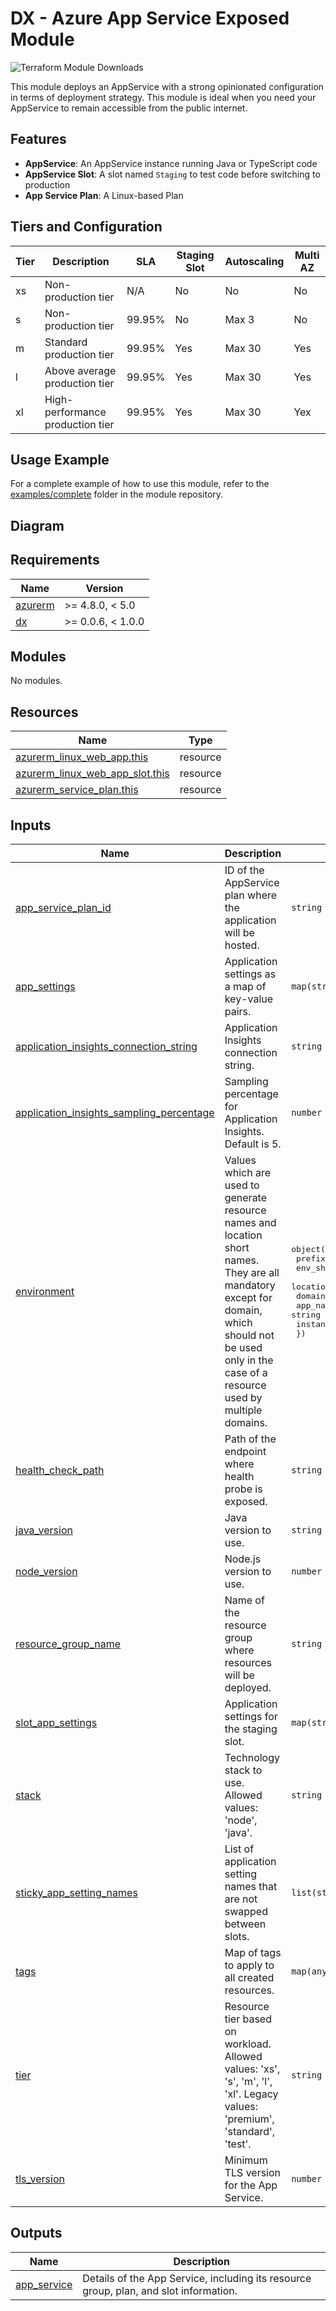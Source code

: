 # DX - Azure App Service Exposed Module

![Terraform Module Downloads](https://img.shields.io/terraform/module/dm/pagopa-dx/azure-app-service-exposed/azurerm?logo=terraform&label=downloads&cacheSeconds=5000&link=https%3A%2F%2Fregistry.terraform.io%2Fmodules%2Fpagopa-dx%2Fazure-app-service-exposed%2Fazurerm%2Flatest)

This module deploys an AppService with a strong opinionated configuration in terms of deployment strategy. This module is ideal when you need your AppService to remain accessible from the public internet.

## Features

- **AppService**: An AppService instance running Java or TypeScript code
- **AppService Slot**: A slot named `Staging` to test code before switching to production
- **App Service Plan**: A Linux-based Plan

## Tiers and Configuration

| Tier | Description                      | SLA    | Staging Slot | Autoscaling | Multi AZ |
| ---- | -------------------------------- | ------ | ------------ | ----------- | -------- |
| xs   | Non-production tier              | N/A    | No           | No          | No       |
| s    | Non-production tier              | 99.95% | No           | Max 3       | No       |
| m    | Standard production tier         | 99.95% | Yes          | Max 30      | Yes      |
| l    | Above average production tier    | 99.95% | Yes          | Max 30      | Yes      |
| xl   | High-performance production tier | 99.95% | Yes          | Max 30      | Yex      |

## Usage Example

For a complete example of how to use this module, refer to the [examples/complete](https://github.com/pagopa-dx/terraform-azurerm-azure-app-service-exposed/tree/main/examples/complete) folder in the module repository.

## Diagram
<!-- START_TF_GRAPH -->
<!-- END_TF_GRAPH -->

<!-- markdownlint-disable -->
<!-- BEGIN_TF_DOCS -->
## Requirements

| Name | Version |
|------|---------|
| <a name="requirement_azurerm"></a> [azurerm](#requirement\_azurerm) | >= 4.8.0, < 5.0 |
| <a name="requirement_dx"></a> [dx](#requirement\_dx) | >= 0.0.6, < 1.0.0 |

## Modules

No modules.

## Resources

| Name | Type |
|------|------|
| [azurerm_linux_web_app.this](https://registry.terraform.io/providers/hashicorp/azurerm/latest/docs/resources/linux_web_app) | resource |
| [azurerm_linux_web_app_slot.this](https://registry.terraform.io/providers/hashicorp/azurerm/latest/docs/resources/linux_web_app_slot) | resource |
| [azurerm_service_plan.this](https://registry.terraform.io/providers/hashicorp/azurerm/latest/docs/resources/service_plan) | resource |

## Inputs

| Name | Description | Type | Default | Required |
|------|-------------|------|---------|:--------:|
| <a name="input_app_service_plan_id"></a> [app\_service\_plan\_id](#input\_app\_service\_plan\_id) | ID of the AppService plan where the application will be hosted. | `string` | `null` | no |
| <a name="input_app_settings"></a> [app\_settings](#input\_app\_settings) | Application settings as a map of key-value pairs. | `map(string)` | n/a | yes |
| <a name="input_application_insights_connection_string"></a> [application\_insights\_connection\_string](#input\_application\_insights\_connection\_string) | Application Insights connection string. | `string` | `null` | no |
| <a name="input_application_insights_sampling_percentage"></a> [application\_insights\_sampling\_percentage](#input\_application\_insights\_sampling\_percentage) | Sampling percentage for Application Insights. Default is 5. | `number` | `5` | no |
| <a name="input_environment"></a> [environment](#input\_environment) | Values which are used to generate resource names and location short names. They are all mandatory except for domain, which should not be used only in the case of a resource used by multiple domains. | <pre>object({<br/>    prefix          = string<br/>    env_short       = string<br/>    location        = string<br/>    domain          = optional(string)<br/>    app_name        = string<br/>    instance_number = string<br/>  })</pre> | n/a | yes |
| <a name="input_health_check_path"></a> [health\_check\_path](#input\_health\_check\_path) | Path of the endpoint where health probe is exposed. | `string` | n/a | yes |
| <a name="input_java_version"></a> [java\_version](#input\_java\_version) | Java version to use. | `string` | `17` | no |
| <a name="input_node_version"></a> [node\_version](#input\_node\_version) | Node.js version to use. | `number` | `20` | no |
| <a name="input_resource_group_name"></a> [resource\_group\_name](#input\_resource\_group\_name) | Name of the resource group where resources will be deployed. | `string` | n/a | yes |
| <a name="input_slot_app_settings"></a> [slot\_app\_settings](#input\_slot\_app\_settings) | Application settings for the staging slot. | `map(string)` | `{}` | no |
| <a name="input_stack"></a> [stack](#input\_stack) | Technology stack to use. Allowed values: 'node', 'java'. | `string` | `"node"` | no |
| <a name="input_sticky_app_setting_names"></a> [sticky\_app\_setting\_names](#input\_sticky\_app\_setting\_names) | List of application setting names that are not swapped between slots. | `list(string)` | `[]` | no |
| <a name="input_tags"></a> [tags](#input\_tags) | Map of tags to apply to all created resources. | `map(any)` | n/a | yes |
| <a name="input_tier"></a> [tier](#input\_tier) | Resource tier based on workload. Allowed values: 'xs', 's', 'm', 'l', 'xl'. Legacy values: 'premium', 'standard', 'test'. | `string` | `"l"` | no |
| <a name="input_tls_version"></a> [tls\_version](#input\_tls\_version) | Minimum TLS version for the App Service. | `number` | `1.2` | no |

## Outputs

| Name | Description |
|------|-------------|
| <a name="output_app_service"></a> [app\_service](#output\_app\_service) | Details of the App Service, including its resource group, plan, and slot information. |
<!-- END_TF_DOCS -->
